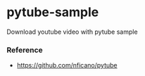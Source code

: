 # pytube-sample
Download youtube video with pytube sample

### Reference
* https://github.com/nficano/pytube
